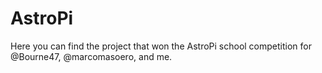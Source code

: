 # AstroPi
Here you can find the project that won the AstroPi school competition for @Bourne47, @marcomasoero, and me.

